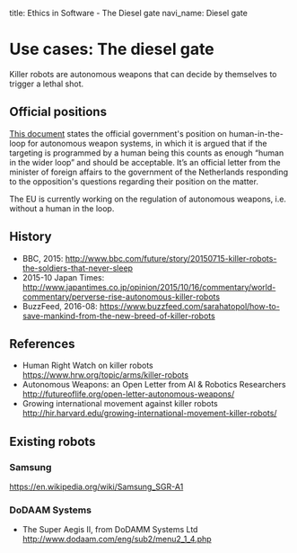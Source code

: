 title: Ethics in Software - The Diesel gate
navi_name: Diesel gate


# Use cases: The diesel gate

Killer robots are autonomous weapons that can decide by themselves to trigger a lethal shot.

## Official positions

[This document](references/kamerbrief-over-kabinetsreactie-op-aiv-cavv-advies-autonome-wapensystemen-de-noodzaak-van-betekenisvolle-menselijke-controle__1_.pdf) states the official government's position on human-in-the-loop for autonomous weapon systems, in which it is argued that if the targeting is programmed by a human being this counts as enough “human in the wider loop” and should be acceptable. It’s an official letter from the minister of foreign affairs to the government of the Netherlands responding to the opposition's questions regarding their position on the matter.

The EU is currently working on the regulation of autonomous weapons, i.e. without a human in the loop.

## History

* BBC, 2015: http://www.bbc.com/future/story/20150715-killer-robots-the-soldiers-that-never-sleep
* 2015-10 Japan Times: http://www.japantimes.co.jp/opinion/2015/10/16/commentary/world-commentary/perverse-rise-autonomous-killer-robots
* BuzzFeed, 2016-08: https://www.buzzfeed.com/sarahatopol/how-to-save-mankind-from-the-new-breed-of-killer-robots

## References

* Human Right Watch on killer robots https://www.hrw.org/topic/arms/killer-robots
* Autonomous Weapons: an Open Letter from AI & Robotics Researchers http://futureoflife.org/open-letter-autonomous-weapons/
* Growing international movement against killer robots http://hir.harvard.edu/growing-international-movement-killer-robots/

## Existing robots

### Samsung

https://en.wikipedia.org/wiki/Samsung_SGR-A1

### DoDAAM Systems

* The Super Aegis II, from DoDAMM Systems Ltd
http://www.dodaam.com/eng/sub2/menu2_1_4.php
